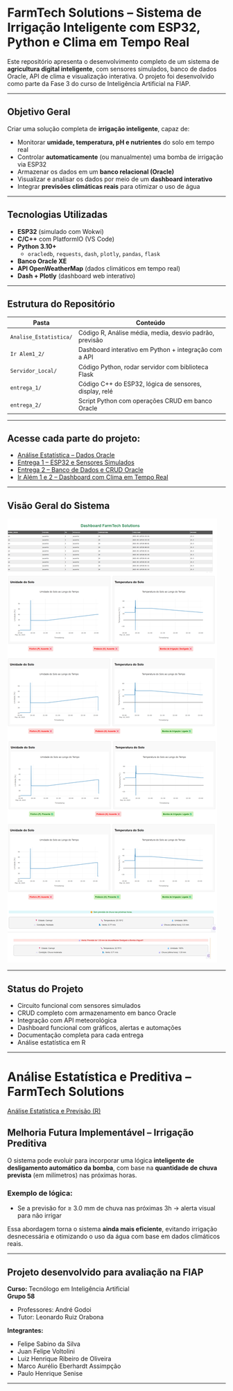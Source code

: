 # FarmTech Solutions – Sistema de Irrigação Inteligente com ESP32, Python e Clima em Tempo Real

Este repositório apresenta o desenvolvimento completo de um sistema de **agricultura digital inteligente**, com sensores simulados, banco de dados Oracle, API de clima e visualização interativa. O projeto foi desenvolvido como parte da Fase 3 do curso de Inteligência Artificial na FIAP.

---

## Objetivo Geral

Criar uma solução completa de **irrigação inteligente**, capaz de:

- Monitorar **umidade, temperatura, pH e nutrientes** do solo em tempo real
- Controlar **automaticamente** (ou manualmente) uma bomba de irrigação via ESP32
- Armazenar os dados em um **banco relacional (Oracle)**
- Visualizar e analisar os dados por meio de um **dashboard interativo**
- Integrar **previsões climáticas reais** para otimizar o uso de água

---

## Tecnologias Utilizadas

- **ESP32** (simulado com Wokwi)
- **C/C++** com PlatformIO (VS Code)
- **Python 3.10+**
  - `oracledb`, `requests`, `dash`, `plotly`, `pandas`, `flask`
- **Banco Oracle XE**
- **API OpenWeatherMap** (dados climáticos em tempo real)
- **Dash + Plotly** (dashboard web interativo)

---

## Estrutura do Repositório

| Pasta                   | Conteúdo                                                  |
|-------------------------|-----------------------------------------------------------|
| `Analise_Estatistica/`  | Código R, Análise média, media, desvio padrão, previsão   |
| `Ir Alem1_2/`           | Dashboard interativo em Python + integração com a API     |
| `Servidor_Local/`       | Código Python, rodar servidor com biblioteca Flask        |
| `entrega_1/`            | Código C++ do ESP32, lógica de sensores, display, relé    |
| `entrega_2/`            | Script Python com operações CRUD em banco Oracle          |


---

## Acesse cada parte do projeto:

-  [Análise Estatística – Dados Oracle](./Analise_Estatistica/)
-  [Entrega 1 – ESP32 e Sensores Simulados](./entrega_1/)
-  [Entrega 2 – Banco de Dados e CRUD Oracle](./entrega_2/)
-  [Ir Além 1 e 2 – Dashboard com Clima em Tempo Real](./Ir%20Alem1_2/Dashboard_API_Metereologica/)

---

## Visão Geral do Sistema

![Visão completa do dashboard](Ir%20Alem1_2/Dashboard_API_Metereologica/Imagens/DashboardFuncioando.png)

---

## Status do Projeto

- Circuito funcional com sensores simulados  
- CRUD completo com armazenamento em banco Oracle  
- Integração com API meteorológica  
- Dashboard funcional com gráficos, alertas e automações  
- Documentação completa para cada entrega
- Análise estatística em R

---

# Análise Estatística e Preditiva – FarmTech Solutions

[Análise Estatística e Previsão (R)](./Analise_Estatistica/)

## Melhoria Futura Implementável – Irrigação Preditiva

O sistema pode evoluir para incorporar uma lógica **inteligente de desligamento automático da bomba**, com base na **quantidade de chuva prevista** (em milímetros) nas próximas horas.

### Exemplo de lógica:
- Se a previsão for ≥ 3.0 mm de chuva nas próximas 3h → alerta visual para não irrigar

Essa abordagem torna o sistema **ainda mais eficiente**, evitando irrigação desnecessária e otimizando o uso da água com base em dados climáticos reais.

---

## Projeto desenvolvido para avaliação na FIAP  
**Curso:** Tecnólogo em Inteligência Artificial  
**Grupo 58**  
- Professores: André Godoi
- Tutor: Leonardo Ruiz Orabona
  
**Integrantes:**
- Felipe Sabino da Silva  
- Juan Felipe Voltolini  
- Luiz Henrique Ribeiro de Oliveira  
- Marco Aurélio Eberhardt Assimpção  
- Paulo Henrique Senise  

---
